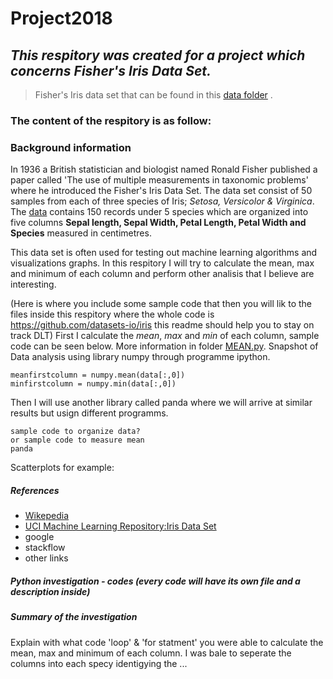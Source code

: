 # Project2018 

## *This respitory was created for a project which concerns Fisher's Iris Data Set.*
> Fisher's Iris data set that can be found in this [data folder](https://github.com/MartynaMisk/Project2018/blob/master/data/irisdata.csv) .

### The content of the respitory is as follow: 
### Background information 

In 1936 a British statistician and biologist named Ronald Fisher published a paper called 'The use of multiple measurements in taxonomic problems' where he introduced the Fisher's Iris Data Set. The data set consist of 50 samples from each of three species of Iris; *Setosa, Versicolor & Virginica*. The [data](https://github.com/MartynaMisk/Project2018/blob/master/data/irisdata.csv) contains 150 records under 5 species which are organized into five columns **Sepal length, Sepal Width, Petal Length, Petal Width and Species** measured in centimetres. 

This data set is often used for testing out machine learning algorithms and visualizations graphs. In this respitory I will try to calculate the mean, max and minimum of each column and perform other analisis that I believe are interesting.

(Here is where you include some sample code that then you will lik to the files inside this respitory where the whole code is 
https://github.com/datasets-io/iris 
this readme should help you to stay on track DLT)
First I calculate the *mean*, *max* and *min* of each column, sample code can be seen below. More information in folder [MEAN.py](https://github.com/MartynaMisk/Project2018/blob/master/MEAN.py). Snapshot of Data analysis using library numpy through programme ipython.
```
meanfirstcolumn = numpy.mean(data[:,0])
minfirstcolumn = numpy.min(data[:,0])
```
Then I will use another library called panda where we will arrive at similar results but usign different programms.
```
sample code to organize data?
or sample code to measure mean 
panda
```
Scatterplots for example:

##### References 
- [Wikepedia](https://en.wikipedia.org/wiki/Iris_flower_data_set)
- [UCI Machine Learning Repository:Iris Data Set](https://archive.ics.uci.edu/ml/datasets/iris)
- google
- stackflow 
- other links
##### Python investigation - codes (every code will have its own file and a description inside)
##### Summary of the investigation 
Explain with what code 'loop' & 'for statment' you were able to calculate the mean, max and minimum of each column. I was bale to seperate the columns into each specy identigying the ... 

